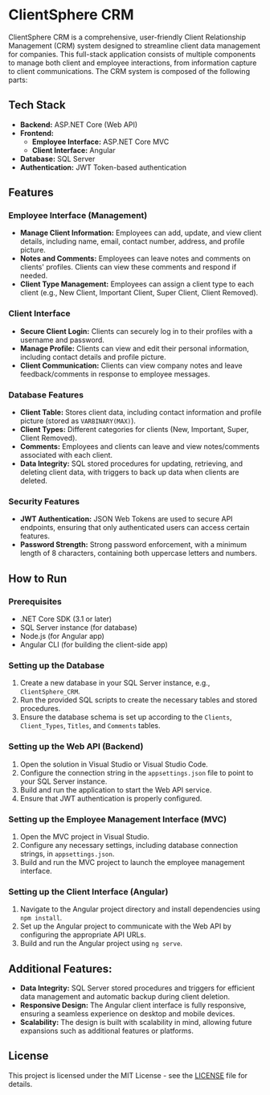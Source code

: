 # ClientSphere CRM

ClientSphere CRM is a comprehensive, user-friendly Client Relationship Management (CRM) system designed to streamline client data management for companies. This full-stack application consists of multiple components to manage both client and employee interactions, from information capture to client communications. The CRM system is composed of the following parts:

## Tech Stack

- **Backend:** ASP.NET Core (Web API)
- **Frontend:**
  - **Employee Interface:** ASP.NET Core MVC
  - **Client Interface:** Angular
- **Database:** SQL Server
- **Authentication:** JWT Token-based authentication

## Features

### Employee Interface (Management)
- **Manage Client Information:** Employees can add, update, and view client details, including name, email, contact number, address, and profile picture.
- **Notes and Comments:** Employees can leave notes and comments on clients' profiles. Clients can view these comments and respond if needed.
- **Client Type Management:** Employees can assign a client type to each client (e.g., New Client, Important Client, Super Client, Client Removed).
  
### Client Interface
- **Secure Client Login:** Clients can securely log in to their profiles with a username and password.
- **Manage Profile:** Clients can view and edit their personal information, including contact details and profile picture.
- **Client Communication:** Clients can view company notes and leave feedback/comments in response to employee messages.

### Database Features
- **Client Table:** Stores client data, including contact information and profile picture (stored as `VARBINARY(MAX)`).
- **Client Types:** Different categories for clients (New, Important, Super, Client Removed).
- **Comments:** Employees and clients can leave and view notes/comments associated with each client.
- **Data Integrity:** SQL stored procedures for updating, retrieving, and deleting client data, with triggers to back up data when clients are deleted.

### Security Features
- **JWT Authentication:** JSON Web Tokens are used to secure API endpoints, ensuring that only authenticated users can access certain features.
- **Password Strength:** Strong password enforcement, with a minimum length of 8 characters, containing both uppercase letters and numbers.

## How to Run

### Prerequisites
- .NET Core SDK (3.1 or later)
- SQL Server instance (for database)
- Node.js (for Angular app)
- Angular CLI (for building the client-side app)

### Setting up the Database
1. Create a new database in your SQL Server instance, e.g., `ClientSphere_CRM`.
2. Run the provided SQL scripts to create the necessary tables and stored procedures.
3. Ensure the database schema is set up according to the `Clients`, `Client_Types`, `Titles`, and `Comments` tables.

### Setting up the Web API (Backend)
1. Open the solution in Visual Studio or Visual Studio Code.
2. Configure the connection string in the `appsettings.json` file to point to your SQL Server instance.
3. Build and run the application to start the Web API service.
4. Ensure that JWT authentication is properly configured.

### Setting up the Employee Management Interface (MVC)
1. Open the MVC project in Visual Studio.
2. Configure any necessary settings, including database connection strings, in `appsettings.json`.
3. Build and run the MVC project to launch the employee management interface.

### Setting up the Client Interface (Angular)
1. Navigate to the Angular project directory and install dependencies using `npm install`.
2. Set up the Angular project to communicate with the Web API by configuring the appropriate API URLs.
3. Build and run the Angular project using `ng serve`.

## Additional Features:
- **Data Integrity:** SQL Server stored procedures and triggers for efficient data management and automatic backup during client deletion.
- **Responsive Design:** The Angular client interface is fully responsive, ensuring a seamless experience on desktop and mobile devices.
- **Scalability:** The design is built with scalability in mind, allowing future expansions such as additional features or platforms.

## License
This project is licensed under the MIT License - see the [LICENSE](LICENSE) file for details.
